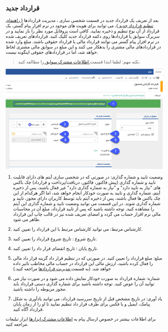 ﻿## قرارداد جدید

بعد از تعریف یک قرارداد جدید در قسمت شخصی سازی ، مدیریت قراردادها [ ( راهنمای تنظیم قرارداد جدید ](file%3A%2F%2F%2FC%3A%5CUsers%5CH.abasi%5CDocuments%5CGitHub%5CPayamGostarDocs%5Chelp%202.5.4%5CSettings%5CPersonalization-crm%5CContract-management%5CContract-management.md))، می توانید برای هویت های موجود در نرم افزار پیام گستر، یک قرارداد از آن نوع تنظیم و ذخیره نمایید. کافی است پروفایل مورد نظر را باز نمایید و در سربرگ سوابق یا قراردادها روی دکمه قرارداد جدید کلیک کنید. قراردادهای تعریف شده در نرم افزار پیام گستر می توانند قرارداد مالی یا قرارداد حقوقی باشند. مبلغ وارد شده در قراردادهای مالی مشتری را بدهکار می کنند و این مبلغ در سوابق مالی مشتری لحاظ خواهد شد، اما در قراردادهای حقوقی اینگونه نیست.

> نکته مهم: لطفا ابتدا قسمت[ اطلاعات مشترک سوابق ](https://github.com/1stco/PayamGostarDocs/blob/master/help%202.5.4/Integrated-bank/Database/Records/Joint-record-information/Joint-record-information.md)را مطالعه کنید.

![](NewContract.jpg)


1. وضعیت تایید و شماره گذاری: در صورتی که در شخصی سازی آیتم های دارای قابلیت تایید و شماره گذاری (پیش فاکتور، فاکتور، دریافت/پرداخت و قرارداد) چک باکس های "نیاز به تایید دارد" و "نیاز به شماره گذاری دارد" غیر فعال باشند، پس از ذخیره آیتم، شماره گذاری و تایید به صورت خودکار انجام خواهد شد، اما اگر هرکدام از این چک باکس ها فعال باشند، پس از ذخیره آیتم باید توسط کاربران دارای مجوز، تایید و شماره گذاری شوند. در این قسمت می توانید وضعیت تایید و شماره گذاری این آیتم را مشاهده کنید. توجه داشته باشید که  پس از تایید قرارداد، مبلغ آن در محاسبات مالی نرم افزار حساب می گردد و امضای تعریف شده نیز در قالب چاپ این قرارداد ظاهر می شود.

2. کارشناس مرتبط: می توانید کارشناس مرتبط با این قرارداد را تعیین کنید.

3. تاریخ شروع : تاریخ شروع قرارداد را تعیین کنید.

4. تاریخ پایان : تاریخ انقضای قرار داد را تعیین کنید.

5.  مبلغ: مبلغ قرارداد را تعیین کنید. در صورتی که در تنظیم قرار داد گزینه قرار داد مالی را فعال کرده باشید، ارزش مالی این قرارداد در حساب مالی مخاطب تاثیر داده خواهد شد. (به قسمت[  مدیریت قراردادها](https://github.com/1stco/PayamGostarDocs/blob/master/help%202.5.4/Settings/Personalization-crm/Contract-management/Contract-management.md) مراجعه کنید.)

6. شماره: شماره قرارداد به صورت خودکار نمایش داده می شود و در صورت نیاز می توانید آن را عوض کنید. توجه داشته باشید برای شماره گذاری دستی قرارداد باید مجوز مربوطه را داشته باشید.

7. یاد آوری: در تاریخ مشخص قبل از تاریخ سررسید قرارداد، می توانید یادآوری به شکل پیامک، ایمیل و یا فکس برای طرف قرار داد تنظیم نمایید تا او را از زمان پایان قرارداد آگاه کنید.

برای اطلاعات بیشتر در خصوص ارسال پیام به [اطلاعات مشترک ابزارها](https://github.com/1stco/PayamGostarDocs/blob/master/help%202.5.4/Marketing/moshtarak-abzar/moshtarak-abzar.md) ابزار تبلیغات مراجعه کنید.

